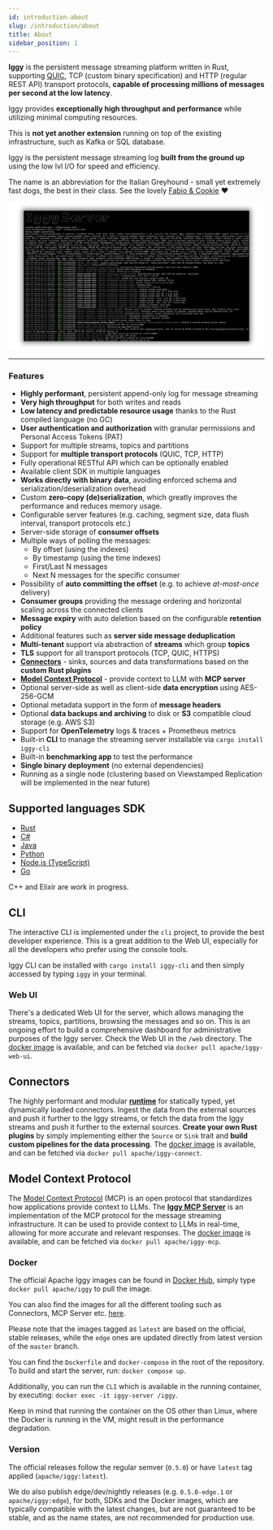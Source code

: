 ```yaml
---
id: introduction-about
slug: /introduction/about
title: About
sidebar_position: 1
---
```


**Iggy** is the persistent message streaming platform written in Rust, supporting [QUIC](https://www.chromium.org/quic/), TCP (custom binary specification) and HTTP (regular REST API) transport protocols, **capable of processing millions of messages per second at the low latency**.

Iggy provides **exceptionally high throughput and performance** while utilizing minimal computing resources.

This is **not yet another extension** running on top of the existing infrastructure, such as Kafka or SQL database.

Iggy is the persistent message streaming log **built from the ground up** using the low lvl I/O for speed and efficiency.

The name is an abbreviation for the Italian Greyhound - small yet extremely fast dogs, the best in their class. See the lovely [Fabio & Cookie](https://www.instagram.com/fabio.and.cookie/) ❤️

![Iggy Server](/img/iggy_server.png)

---

### Features

- **Highly performant**, persistent append-only log for message streaming
- **Very high throughput** for both writes and reads
- **Low latency and predictable resource usage** thanks to the Rust compiled language (no GC)
- **User authentication and authorization** with granular permissions and Personal Access Tokens (PAT)
- Support for multiple streams, topics and partitions
- Support for **multiple transport protocols** (QUIC, TCP, HTTP)
- Fully operational RESTful API which can be optionally enabled
- Available client SDK in multiple languages
- **Works directly with binary data**, avoiding enforced schema and serialization/deserialization overhead
- Custom **zero-copy (de)serialization**, which greatly improves the performance and reduces memory usage.
- Configurable server features (e.g. caching, segment size, data flush interval, transport protocols etc.)
- Server-side storage of **consumer offsets**
- Multiple ways of polling the messages:
  - By offset (using the indexes)
  - By timestamp (using the time indexes)
  - First/Last N messages
  - Next N messages for the specific consumer
- Possibility of **auto committing the offset** (e.g. to achieve *at-most-once* delivery)
- **Consumer groups** providing the message ordering and horizontal scaling across the connected clients
- **Message expiry** with auto deletion based on the configurable **retention policy**
- Additional features such as **server side message deduplication**
- **Multi-tenant** support via abstraction of **streams** which group **topics**
- **TLS** support for all transport protocols (TCP, QUIC, HTTPS)
- **[Connectors](https://github.com/apache/iggy/tree/master/core/connectors)** - sinks, sources and data transformations based on the **custom Rust plugins**
- **[Model Context Protocol](https://github.com/apache/iggy/tree/master/core/ai/mcp)** - provide context to LLM with **MCP server**
- Optional server-side as well as client-side **data encryption** using AES-256-GCM
- Optional metadata support in the form of **message headers**
- Optional **data backups and archiving** to disk or **S3** compatible cloud storage (e.g. AWS S3)
- Support for **OpenTelemetry** logs & traces + Prometheus metrics
- Built-in **CLI** to manage the streaming server installable via `cargo install iggy-cli`
- Built-in **benchmarking app** to test the performance
- **Single binary deployment** (no external dependencies)
- Running as a single node (clustering based on Viewstamped Replication will be implemented in the near future)

## Supported languages SDK

- [Rust](https://crates.io/crates/iggy)
- [C#](https://www.nuget.org/packages/Apache.Iggy/)
- [Java](https://mvnrepository.com/artifact/org.apache.iggy/iggy-java-sdk)
- [Python](https://pypi.org/project/apache-iggy/)
- [Node.js (TypeScript)](https://www.npmjs.com/package/apache-iggy)
- [Go](https://pkg.go.dev/github.com/apache/iggy/foreign/go)

C++ and Elixir are work in progress.

## CLI

The interactive CLI is implemented under the `cli` project, to provide the best developer experience. This is a great addition to the Web UI, especially for all the developers who prefer using the console tools.

Iggy CLI can be installed with `cargo install iggy-cli` and then simply accessed by typing `iggy` in your terminal.

### Web UI

There's a dedicated Web UI for the server, which allows managing the streams, topics, partitions, browsing the messages and so on. This is an ongoing effort to build a comprehensive dashboard for administrative purposes of the Iggy server. Check the Web UI in the `/web` directory.
The [docker image](https://hub.docker.com/r/apache/iggy-web-ui) is available, and can be fetched via `docker pull apache/iggy-web-ui`.

## Connectors

The highly performant and modular **[runtime](/docs/connectors/runtime)** for statically typed, yet dynamically loaded connectors. Ingest the data from the external sources and push it further to the Iggy streams, or fetch the data from the Iggy streams and push it further to the external sources. **Create your own Rust plugins** by simply implementing either the `Source` or `Sink` trait and **build custom pipelines for the data processing**.
The [docker image](https://hub.docker.com/r/apache/iggy-connect) is available, and can be fetched via `docker pull apache/iggy-connect`.

## Model Context Protocol

The [Model Context Protocol](https://modelcontextprotocol.io) (MCP) is an open protocol that standardizes how applications provide context to LLMs. The **[Iggy MCP Server](/docs/ai/mcp)** is an implementation of the MCP protocol for the message streaming infrastructure. It can be used to provide context to LLMs in real-time, allowing for more accurate and relevant responses.
The [docker image](https://hub.docker.com/r/apache/iggy-mcp) is available, and can be fetched via `docker pull apache/iggy-mcp`.

### Docker

The official Apache Iggy images can be found in [Docker Hub](https://hub.docker.com/r/apache/iggy), simply type `docker pull apache/iggy` to pull the image.

You can also find the images for all the different tooling such as Connectors, MCP Server etc. [here](https://hub.docker.com/u/apache?page=1&search=iggy).

Please note that the images tagged as `latest` are based on the official, stable releases, while the `edge` ones are updated directly from latest version of the `master` branch.

You can find the `Dockerfile` and `docker-compose` in the root of the repository. To build and start the server, run: `docker compose up`.

Additionally, you can run the `CLI` which is available in the running container, by executing: `docker exec -it iggy-server /iggy`.

Keep in mind that running the container on the OS other than Linux, where the Docker is running in the VM, might result in the performance degradation.


### Version

The official releases follow the regular semver (`0.5.0`) or have `latest` tag applied (`apache/iggy:latest`).

We do also publish edge/dev/nightly releases (e.g. `0.5.0-edge.1` or `apache/iggy:edge`), for both, SDKs and the Docker images, which are typically compatible with the latest changes, but are not guaranteed to be stable, and as the name states, are not recommended for production use.
